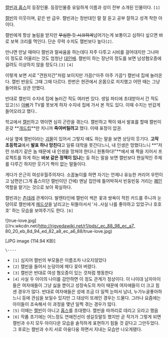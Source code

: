 [캘빈과 홉스](%EC%BA%98%EB%B9%88%EA%B3%BC%20%ED%99%89%EC%8A%A4.md)의 등장인물. 등장인물중
유일하게 이름과 성이 전부 소개된 인물이다. `[1]`

[캘빈](%EC%BA%98%EB%B9%88.md)의 이웃이며, 같은 반 급우. 캘빈과는 정반대인 말 잘 듣고 공부 잘하고 성격 착한
아이다.

캘빈에게 항상 놀림을 받지만 <del>무심한 듯 시크하게</del>넘어가는게 보통이고 심하다 싶으면 바로 보복 크리를 먹인다. 단순 무력
수치도 캘빈보다 높다`[2]`.

만나면 만날 때마다 캘빈과 말싸움을 하는데다 자주 다투고 시비를 걸어대지만 그나마 이 정도로 어울리는 것도 엄청난
[대인배](%EB%8C%80%EC%9D%B8%EB%B0%B0.md). 캘빈이 하는 장난의 정도를 보면 남성혐오증에 걸려도 이상하지 않을
정도다.`[3]` `[4]`

이렇게 보면 서로 "견원지간"처럼 보이지만 가끔(^아주 아주 가끔^) 캘빈네 집에 놀러온다. 캘빈 반응도 그때 그때 다르다. 한번은 현관에서
온몸으로 저지했고 어떤 때는 그냥 들어와도 상관 안했다.

반대로 캘빈이 수지네 집에 놀러간 적도 여러번 있다. 생일 파티에 초대받아서 간 적도 있고`[5]`
[아빠](%EC%BA%98%EB%B9%88%EC%9D%98%20%EB%B6%80%EB%AA%A8%EB%8B%98.md)가 TV를 못보게
하자 수지네 집에 가서 본 적도 있다. 이때 수지는 반갑게 들어오라고 했다..

학교에서 [캘빈](%EC%BA%98%EB%B9%88.md)하고 엮이면 심히 곤란을 겪는다. 캘빈하고 짝이 돼서 발표를 할때 캘빈이 온갖
**[개드립](%EA%B0%9C%EB%93%9C%EB%A6%BD.md)**만 치니까 **죽여버릴려고** 했다. 이때 표정이 압권.

사실 옆에 캘빈이라는 [괴물](%EA%B4%B4%EB%AC%BC.md)이 있어서 그렇지 얘도 하는 말을 보면 상당히 웃기다. **고작
초등학교**에서 **발표 하나 망친다**고 일류 대학을 못간다느니, 내 인생은 망했다느니 **"저런 쓰레기 같은 놈 때문에 내 인생을 망쳐야
한다니 원통하다!"**에서 왜 짝을 지어서 프로젝트를 하게 하는 **바보 같은 정책이 있냐**는 둥 하는 말을 보면 캘빈보다 현실적인 주제를
다루긴 하지만 웃기기 짝이 없는 말들이다.

게다가 은근히 여성우월주의자다. 소꿉놀이를 하면 자기는 언제나 유능한 커리어 우먼이고 남편은(그게 홉스이던 캘빈이던 간에) 맨날 집안에
틀어박혀서 빈둥빈둥 거리는 [폐인](%ED%8F%90%EC%9D%B8.md) 역할을 맡기는 것으로 보아 확실하다.

캘빈과는 [츤데레](%EC%B8%A4%EB%8D%B0%EB%A0%88.md) 관계이다. 발렌타인에 캘빈이 썩은 꽃과 쌍욕이 적힌 카드를
주니까 눈덩이로 캘빈에게 [헤드샷](%ED%97%A4%EB%93%9C%EC%83%B7.md)을 날리고는 뒤돌아서서 '사..사실 나를
좋아하고 있었구나 호호호' 하는 모습을 보여주기도 한다. `[6]`

![true-love.jpg](//rv.wkcdn.net/http://rigvedawiki.net/r1/pds/_ec_88_98_ec_a7_
80_20_eb_8d_94_ed_82_a8_ec_a6_88/true-love.jpg)

[JPG image (114.94 KB)]

`\----`

  * `[1]` 심지어 캘빈의 부모들은 이름조차 나오지않았다
  * `[2]` 캘빈을 들어서 눈덩이에 메다 꽂아 버렸다.
  * `[3]` 캘빈은 반대로 여성 혐오증이 있는 것처럼 행동한다
  * `[4]` 사실 두 아이의 나이를 감안하면 이 정도 관계가 정상이다. 이 나이대 남자아이들은 여자애들이 그냥 싫을 뿐이고 성장속도의 차이 때문에 여자애들이 더 크고 힘센 경우가 많다. 반대로 여자애들은 성에 조금 더 일찍 눈떠서 남녀, 누가누굴좋아하느니 등에 관심을 보일수 있지만 그 대상이 또래인 경우는 드물다. 그러나 요즘에는 아이들이 조숙해서 이 과정을 몇년 일찍 겪는 경우가 많다.
  * `[5]` 이때는 [캘빈](%EC%BA%98%EB%B9%88.md)이 아니고 [홉스](%ED%99%89%EC%8A%A4.md)를 초대했다. 캘빈을 따까리로 데리고 오라고 했음
  * `[6]` 작품 초기에는 어느정도 연애전선이 생길듯말듯 했지만 곧 작가가 그렇게 되면 캘빈과 수지 모두 아이다운 모습을 솔직하게 표현하기 힘들 것 같다고 그만두었다. 그 후로는 캘빈과 수지 서로 아웅다웅 하면서 지내는 모습만 나오게됐다.


